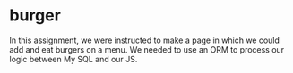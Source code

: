 # burger

In this assignment, we were instructed to make a page in which we could add and eat burgers on a menu. We needed to use an ORM to process our logic between My SQL and our JS.